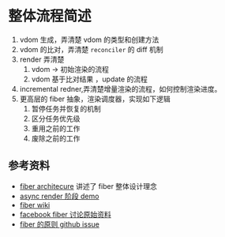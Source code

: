 # 整体流程简述

1. vdom 生成，弄清楚 vdom 的类型和创建方法
2. vdom 的比对，弄清楚 `reconciler` 的 diff 机制
3. render 弄清楚 
   1. vdom -> 初始渲染的流程
   2. vdom 基于比对结果 ，update 的流程
4. incremental redner,弄清楚增量渲染的流程，如何控制渲染进度。
5. 更高层的 fiber 抽象，渲染调度器，实现如下逻辑  
   1. 暂停任务并恢复的机制
   2. 区分任务优先级
   3. 重用之前的工作
   4. 废除之前的工作


## 参考资料
* [fiber architecure](https://github.com/acdlite/react-fiber-architecture) 讲述了 fiber 整体设计理念
* [async render 阶段 demo](https://gist.github.com/acdlite/f31becd03e2f5feb9b4b22267a58bc1f?fbclid=IwAR3pSSlGCCXqYhdEkGdl_l0zWEMFzap2mRkNbVmPeL7gIleevjKO13Nqw1k) 
* [fiber wiki](https://en.m.wikipedia.org/wiki/Fiber_(computer_science))
* [facebook fiber 讨论原始资料](https://www.facebook.com/groups/2003630259862046/permalink/2054053404819731)
* [fiber 的原则 github issue](https://github.com/facebook/react/issues/7942)